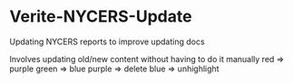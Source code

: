 # Verite-NYCERS-Update
Updating NYCERS reports to improve updating docs

Involves updating old/new content without having to do it manually
    red => purple
    green => blue
    purple => delete
    blue => unhighlight

